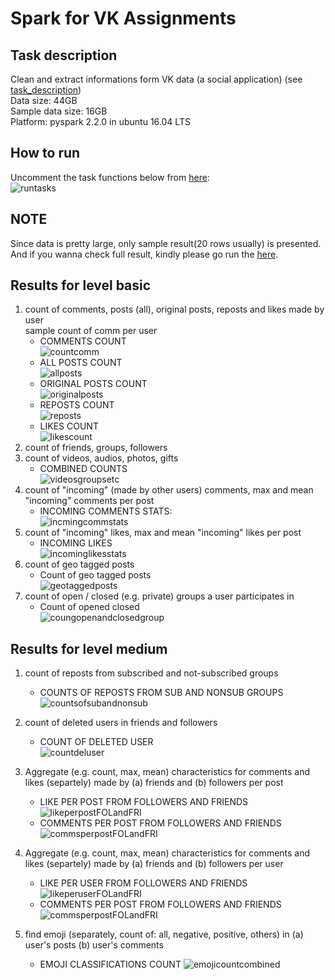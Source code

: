 # Spark for VK Assignments
## Task description
Clean and extract informations form VK data (a social application) (see [task_description](./BgData-Task.txt))   
Data size: 44GB  
Sample data size: 16GB  
Platform: pyspark 2.2.0 in ubuntu 16.04 LTS
## How to run
Uncomment the task functions below from [here](./vk-project):  
![runtasks](./figures/runtasks.png)  
## NOTE
Since data is pretty large, only sample result(20 rows usually) is presented. And if you wanna check full result, kindly please go run the [here](./vk-project).  
## Results for level basic
1. count of comments, posts (all), original posts, reposts and likes made by user  
sample count of comm per user  
    * COMMENTS COUNT  
    ![countcomm](./figures/countcommentperuser.png)  
    * ALL POSTS COUNT  
    ![allposts](./figures/allposts.png)
    * ORIGINAL POSTS COUNT  
    ![originalposts](./figures/originalposts.png)  
    * REPOSTS COUNT  
    ![reposts](./figures/repostedposts.png)  
    * LIKES COUNT  
    ![likescount](./figures/likescounts.png)  
2. count of friends, groups, followers 
3. count of videos, audios, photos, gifts
    * COMBINED COUNTS  
    ![videosgroupsetc](./figures/videosgroupsetc.png)  
4. count of "incoming" (made by other users) comments, max and mean "incoming" comments per post  
    * INCOMING COMMENTS STATS:  
    ![incmingcommstats](./figures/incomingcommentsstat.png)  
5. count of "incoming" likes, max and mean "incoming" likes per post  
    * INCOMING LIKES  
    ![incominglikesstats](./figures/incominglikestat.png) 
6. count of geo tagged posts  
    * Count of geo tagged posts  
    ![geotaggedposts](./figures/geotagged.png)
7. count of open / closed (e.g. private) groups a user participates in  
    * Count of opened closed  
    ![coungopenandclosedgroup](./figures/countofopenclosedgroup.png)

## Results for level medium
1. count of reposts from subscribed and not-subscribed groups  
    * COUNTS OF REPOSTS FROM SUB AND NONSUB GROUPS  
    ![countsofsubandnonsub](./figures/countfromsubnonsub_combined.png) 

2. count of deleted users in friends and followers
    * COUNT OF DELETED USER   
    ![countdeluser](./figures/delfrifolcount.png)

3. Aggregate (e.g. count, max, mean) characteristics for comments and likes (separtely) made by (a) friends and (b) followers per post  
    * LIKE PER POST FROM FOLLOWERS AND FRIENDS  
    ![likeperpostFOLandFRI](./figures/likefromfolandfri.png)  
    * COMMENTS PER POST FROM FOLLOWERS AND FRIENDS  
    ![commsperpostFOLandFRI](./figures/commfromfolandfri.png)  
4. Aggregate (e.g. count, max, mean) characteristics for comments and likes (separtely) made by (a) friends and (b) followers per user
    * LIKE PER USER FROM FOLLOWERS AND FRIENDS  
    ![likeperuserFOLandFRI](./figures/likeperuserstats.png)  
    * COMMENTS PER POST FROM FOLLOWERS AND FRIENDS  
    ![commsperpostFOLandFRI](./figures/commentsperuserstats.png)
5. find emoji (separately, count of: all, negative, positive, others) in (a) user's posts (b) user's comments  
    * EMOJI CLASSIFICATIONS COUNT
    ![emojicountcombined](./figures/emojicountcombined.png)